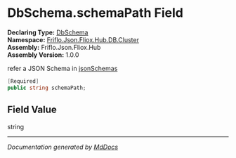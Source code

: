 ﻿<!--  
  <auto-generated>   
    The contents of this file were generated by a tool.  
    Changes to this file may be list if the file is regenerated  
  </auto-generated>   
-->

# DbSchema.schemaPath Field

**Declaring Type:** [DbSchema](../index.md)  
**Namespace:** [Friflo.Json.Fliox.Hub.DB.Cluster](../../index.md)  
**Assembly:** Friflo.Json.Fliox.Hub  
**Assembly Version:** 1.0.0

refer a JSON Schema in [jsonSchemas](jsonSchemas.md)

```csharp
[Required]
public string schemaPath;
```

## Field Value

string

___

*Documentation generated by [MdDocs](https://github.com/ap0llo/mddocs)*
